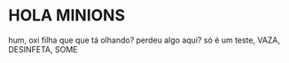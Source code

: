 # HOLA MINIONS
 hum, oxi filha que que tá olhando? perdeu algo aqui? só é um teste, VAZA, DESINFETA, SOME
